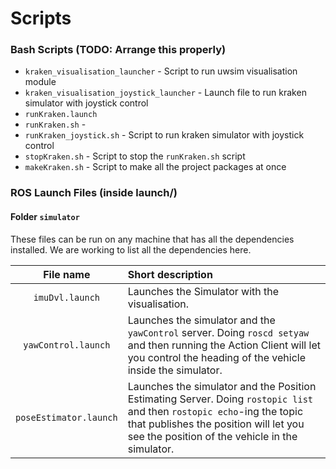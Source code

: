 # Scripts

### Bash Scripts (TODO: Arrange this properly)

- `kraken_visualisation_launcher` - Script to run uwsim visualisation module
- `kraken_visualisation_joystick_launcher` - Launch file to run kraken simulator with joystick control
- `runKraken.launch`
- `runKraken.sh` - 
- `runKraken_joystick.sh` - Script to run kraken simulator with joystick control
- `stopKraken.sh` - Script to stop the `runKraken.sh` script
- `makeKraken.sh` - Script to make all the project packages at once

### ROS Launch Files (inside launch/)

#### Folder `simulator`

These files can be run on any machine that has all the dependencies 
installed. We are working to list all the dependencies here.

File name | Short description
:---: | :---
`imuDvl.launch` | Launches the Simulator with the visualisation.
`yawControl.launch` | Launches the simulator and the `yawControl` server. Doing `roscd setyaw` and then running the Action Client will let you control the heading of the vehicle inside the simulator.
`poseEstimator.launch` | Launches the simulator and the Position Estimating Server. Doing `rostopic list` and then `rostopic echo`-ing the topic that publishes the position will let you see the position of the vehicle in the simulator.

